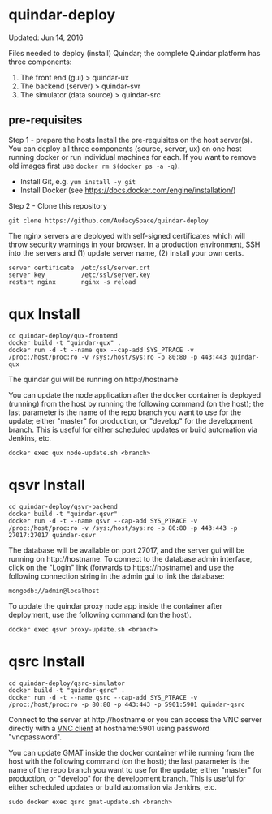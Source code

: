 # quindar-deploy

Updated: Jun 14, 2016

Files needed to deploy (install) Quindar; the complete Quindar platform has three components:

1. The front end (gui)          > quindar-ux
2. The backend (server)         > quindar-svr
3. The simulator (data source)  > quindar-src

## pre-requisites

Step 1 - prepare the hosts
Install the pre-requisites on the host server(s). You can deploy all three components (source, server, ux) on one host running docker or run individual machines for each. If you want to remove old images first use `docker rm $(docker ps -a -q)`. 

* Install Git, e.g. `yum install -y git`
* Install Docker (see https://docs.docker.com/engine/installation/)

Step 2 - Clone this repository 

```
git clone https://github.com/AudacySpace/quindar-deploy
```

The nginx servers are deployed with self-signed certificates which will throw security warnings in your browser. In a production environment, SSH into the servers and (1) update server name, (2) install your own certs. 

```
server certificate  /etc/ssl/server.crt
server key          /etc/ssl/server.key
restart nginx       nginx -s reload
```



# qux Install

```
cd quindar-deploy/qux-frontend
docker build -t "quindar-qux" .
docker run -d -t --name qux --cap-add SYS_PTRACE -v /proc:/host/proc:ro -v /sys:/host/sys:ro -p 80:80 -p 443:443 quindar-qux
```

The quindar gui will be running on http://hostname

You can update the node application after the docker container is deployed (running) from the host by running the following command (on the host); the last parameter is the name of the repo branch you want to use for the update; either "master" for production, or "develop" for the development branch. This is useful for either scheduled updates or build automation via Jenkins, etc. 

```
docker exec qux node-update.sh <branch>
```


# qsvr Install

```
cd quindar-deploy/qsvr-backend
docker build -t "quindar-qsvr" .
docker run -d -t --name qsvr --cap-add SYS_PTRACE -v /proc:/host/proc:ro -v /sys:/host/sys:ro -p 80:80 -p 443:443 -p 27017:27017 quindar-qsvr
```
The database will be available on port 27017, and the server gui will be running on http://hostname. To connect to the database admin interface, click on the "Login" link (forwards to https://hostname) and use the following connection string in the admin gui to link the database:

```
mongodb://admin@localhost
```

To update the quindar proxy node app inside the container after deployment, use the following command (on the host).

```
docker exec qsvr proxy-update.sh <branch>
```


# qsrc Install


```
cd quindar-deploy/qsrc-simulator
docker build -t "quindar-qsrc" .
docker run -d -t --name qsrc --cap-add SYS_PTRACE -v /proc:/host/proc:ro -p 80:80 -p 443:443 -p 5901:5901 quindar-qsrc
```

Connect to the server at http://hostname or you can access the VNC server directly with a [VNC client](https://www.realvnc.com/download/viewer/) at hostname:5901 using password "vncpassword".

You can update GMAT inside the docker container while running from the host with the following command (on the host); the last parameter is the name of the repo branch you want to use for the update; either "master" for production, or "develop" for the development branch. This is useful for either scheduled updates or build automation via Jenkins, etc. 

```
sudo docker exec qsrc gmat-update.sh <branch>
```

